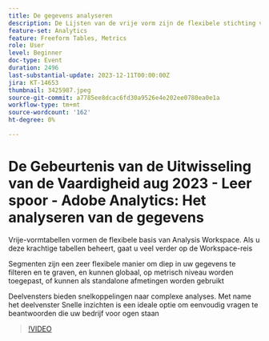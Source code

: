 ```yaml
---
title: De gegevens analyseren
description: De Lijsten van de vrije vorm zijn de flexibele stichting van Analysis Workspace - het beheersen van deze krachtige lijsten zal u ver in uw reis van het Werkruimte brengenSegmenten zijn een hoogst flexibele manier om diep in uw gegevens te filtreren en te graven, en kunnen globaal, op metrisch niveau worden toegepast, of kunnen als standalone afmetingen worden gebruikt. Deelvensters bieden snelkoppelingen naar complexe analyses. Met name het deelvenster Snelle inzichten is een ideale optie om eenvoudig vragen te beantwoorden die uw bedrijf voor ogen staan
feature-set: Analytics
feature: Freeform Tables, Metrics
role: User
level: Beginner
doc-type: Event
duration: 2496
last-substantial-update: 2023-12-11T00:00:00Z
jira: KT-14653
thumbnail: 3425987.jpeg
source-git-commit: a7785ee8dcac6fd30a9526e4e202ee0780ea0e1a
workflow-type: tm+mt
source-wordcount: '162'
ht-degree: 0%

---
```



# De Gebeurtenis van de Uitwisseling van de Vaardigheid aug 2023 - Leer spoor - Adobe Analytics: Het analyseren van de gegevens

Vrije-vormtabellen vormen de flexibele basis van Analysis Workspace. Als u deze krachtige tabellen beheert, gaat u veel verder op de Workspace-reis

Segmenten zijn een zeer flexibele manier om diep in uw gegevens te filteren en te graven, en kunnen globaal, op metrisch niveau worden toegepast, of kunnen als standalone afmetingen worden gebruikt

Deelvensters bieden snelkoppelingen naar complexe analyses. Met name het deelvenster Snelle inzichten is een ideale optie om eenvoudig vragen te beantwoorden die uw bedrijf voor ogen staan

>[!VIDEO](https://video.tv.adobe.com/v/3425987/?learn=on)
